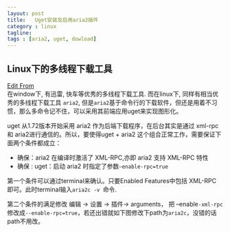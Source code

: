 ```yaml
---
layout: post
title:   Uget安装及启用aria2插件
category : linux
tagline:  
tags : [aria2, uget, dowload]
---
```


## Linux下的多线程下载工具
[Edit From](http://northcamel.com/uget-installed-and-enabled-aria2-plug/)   
在window下, 有迅雷, 快车等优秀的多线程下载工具. 而在linux下, 同样有相当优秀的多线程下载工具 `aria2`, 但是`aria2`基于命令行的下载软件，但还是用着不习惯，那么多命令记不住，可以采用其前端应用uget来实现图形化。

uget 从1.72版本开始采用 aria2 作为后端下载程序，在后台其实是通过 xml-rpc 和 aria2进行通信的。所以，要使得uget + aria2 这个组合正常工作，需要保证下面两个条件都成立：

* 确保：aria2 在编译时激活了 XML-RPC,亦即 aria2 支持 XML-RPC 特性
* 确保 : uget：启动 aria2 时指定了参数`–enable-rpc=true`

第一个条件可以通过terminal来确认。只要Enabled Features中包括 XML-RPC
即可。此时terminal输入`aria2c -v `命令. 

第二个条件的满足修改 编辑 -> 设置 -> 插件-> arguments， 把 –enable`-xml-rpc `修改成`--enable-rpc=true`，若还出错就如下图修改下path为`aria2c`，没错的话path不用改。
